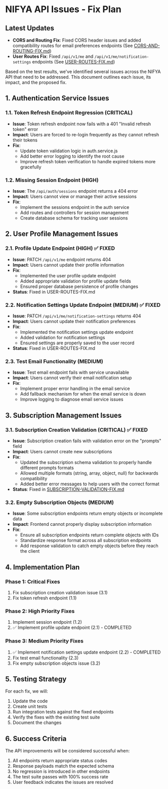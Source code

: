 # NIFYA API Issues - Fix Plan

## Latest Updates

- **CORS and Routing Fix**: Fixed CORS header issues and added compatibility routes for email preferences endpoints (See [CORS-AND-ROUTING-FIX.md](./CORS-AND-ROUTING-FIX.md))
- **User Routes Fix**: Fixed `/api/v1/me` and `/api/v1/me/notification-settings` endpoints (See [USER-ROUTES-FIX.md](./USER-ROUTES-FIX.md))

Based on the test results, we've identified several issues across the NIFYA API that need to be addressed. This document outlines each issue, its impact, and the proposed fix.

## 1. Authentication Service Issues

### 1.1. Token Refresh Endpoint Regression (CRITICAL)
- **Issue**: Token refresh endpoint now fails with a 401 "Invalid refresh token" error
- **Impact**: Users are forced to re-login frequently as they cannot refresh their tokens
- **Fix**: 
  - Update token validation logic in auth.service.js
  - Add better error logging to identify the root cause
  - Improve refresh token verification to handle expired tokens more gracefully

### 1.2. Missing Session Endpoint (HIGH)
- **Issue**: The `/api/auth/sessions` endpoint returns a 404 error
- **Impact**: Users cannot view or manage their active sessions
- **Fix**: 
  - Implement the sessions endpoint in the auth service
  - Add routes and controllers for session management
  - Create database schema for tracking user sessions

## 2. User Profile Management Issues

### 2.1. Profile Update Endpoint (HIGH) ✅ FIXED
- **Issue**: PATCH `/api/v1/me` endpoint returns 404
- **Impact**: Users cannot update their profile information
- **Fix**: 
  - Implemented the user profile update endpoint
  - Added appropriate validation for profile update fields
  - Ensured proper database persistence of profile changes
- **Status**: Fixed in USER-ROUTES-FIX.md

### 2.2. Notification Settings Update Endpoint (MEDIUM) ✅ FIXED
- **Issue**: PATCH `/api/v1/me/notification-settings` returns 404
- **Impact**: Users cannot update their notification preferences
- **Fix**: 
  - Implemented the notification settings update endpoint
  - Added validation for notification settings
  - Ensured settings are properly saved to the user record
- **Status**: Fixed in USER-ROUTES-FIX.md

### 2.3. Test Email Functionality (MEDIUM)
- **Issue**: Test email endpoint fails with service unavailable
- **Impact**: Users cannot verify their email notification setup
- **Fix**: 
  - Implement proper error handling in the email service
  - Add fallback mechanism for when the email service is down
  - Improve logging to diagnose email service issues

## 3. Subscription Management Issues

### 3.1. Subscription Creation Validation (CRITICAL) ✅ FIXED
- **Issue**: Subscription creation fails with validation error on the "prompts" field
- **Impact**: Users cannot create new subscriptions
- **Fix**: 
  - Updated the subscription schema validation to properly handle different prompts formats
  - Allowed multiple formats (string, array, object, null) for backwards compatibility
  - Added better error messages to help users with the correct format
- **Status**: Fixed in [SUBSCRIPTION-VALIDATION-FIX.md](./SUBSCRIPTION-VALIDATION-FIX.md)

### 3.2. Empty Subscription Objects (MEDIUM)
- **Issue**: Some subscription endpoints return empty objects or incomplete data
- **Impact**: Frontend cannot properly display subscription information
- **Fix**: 
  - Ensure all subscription endpoints return complete objects with IDs
  - Standardize response format across all subscription endpoints
  - Add response validation to catch empty objects before they reach the client

## 4. Implementation Plan

### Phase 1: Critical Fixes
1. Fix subscription creation validation issue (3.1)
2. Fix token refresh endpoint (1.1)

### Phase 2: High Priority Fixes
1. Implement session endpoint (1.2)
2. ✅ Implement profile update endpoint (2.1) - COMPLETED

### Phase 3: Medium Priority Fixes
1. ✅ Implement notification settings update endpoint (2.2) - COMPLETED
2. Fix test email functionality (2.3)
3. Fix empty subscription objects issue (3.2)

## 5. Testing Strategy

For each fix, we will:
1. Update the code
2. Create unit tests
3. Run integration tests against the fixed endpoints
4. Verify the fixes with the existing test suite
5. Document the changes

## 6. Success Criteria

The API improvements will be considered successful when:
1. All endpoints return appropriate status codes
2. Response payloads match the expected schema
3. No regression is introduced in other endpoints
4. The test suite passes with 100% success rate
5. User feedback indicates the issues are resolved
